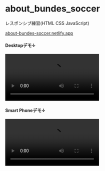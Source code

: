 # about_bundes_soccer
レスポンシブ練習(HTML CSS JavaScript)

<a href="about-bundes-soccer.netlify.app">about-bundes-soccer.netlify.app</a>

#### Desktopデモ↓
<video src="https://user-images.githubusercontent.com/57189967/118805991-81d05a80-b8e1-11eb-9677-49bffbc8c074.mp4" alt="Desktopデモの動画" autoplay ></video>

#### Smart Phoneデモ↓
<video src="https://user-images.githubusercontent.com/57189967/118805428-dd4e1880-b8e0-11eb-8e20-08fc7acedc1b.mp4" alt="SmartPhoneデモの動画" autoplay ></video>



